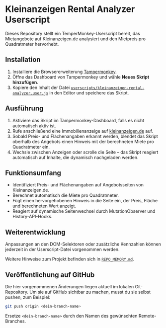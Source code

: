 # Kleinanzeigen Rental Analyzer Userscript

Dieses Repository stellt ein TemperMonkey-Userscript bereit, das Mietangebote auf Kleinanzeigen.de analysiert und den Mietpreis pro Quadratmeter hervorhebt.

## Installation
1. Installiere die Browsererweiterung [Tampermonkey](https://www.tampermonkey.net/).
2. Öffne das Dashboard von Tampermonkey und wähle **Neues Skript hinzufügen**.
3. Kopiere den Inhalt der Datei [`userscripts/kleinanzeigen-rental-analyzer.user.js`](userscripts/kleinanzeigen-rental-analyzer.user.js) in den Editor und speichere das Skript.

## Ausführung
1. Aktiviere das Skript im Tampermonkey-Dashboard, falls es nicht automatisch aktiv ist.
2. Rufe anschließend eine Immobilienanzeige auf [kleinanzeigen.de](https://www.kleinanzeigen.de/) auf.
3. Sobald Preis- und Flächenangaben erkannt werden, blendet das Skript oberhalb des Angebots einen Hinweis mit der berechneten Miete pro Quadratmeter ein.
4. Wechsle zwischen Anzeigen oder scrolle die Seite – das Skript reagiert automatisch auf Inhalte, die dynamisch nachgeladen werden.

## Funktionsumfang
- Identifiziert Preis- und Flächenangaben auf Angebotsseiten von Kleinanzeigen.de.
- Berechnet automatisch die Miete pro Quadratmeter.
- Fügt einen hervorgehobenen Hinweis in die Seite ein, der Preis, Fläche und berechneten Wert anzeigt.
- Reagiert auf dynamische Seitenwechsel durch MutationObserver und History-API-Hooks.

## Weiterentwicklung
Anpassungen an den DOM-Selektoren oder zusätzliche Kennzahlen können jederzeit in der Userscript-Datei vorgenommen werden.

Weitere Hinweise zum Projekt befinden sich in [`REPO_MEMORY.md`](REPO_MEMORY.md).

## Veröffentlichung auf GitHub
Die hier vorgenommenen Änderungen liegen aktuell im lokalen Git-Repository. Um sie auf GitHub sichtbar zu machen, musst du sie
selbst pushen, zum Beispiel:

```bash
git push origin <dein-branch-name>
```

Ersetze `<dein-branch-name>` durch den Namen des gewünschten Remote-Branches.
